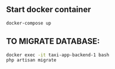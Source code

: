 
## Start docker container
```sh
docker-compose up
```
## TO MIGRATE DATABASE:
```sh
docker exec -it taxi-app-backend-1 bash
php artisan migrate
```
